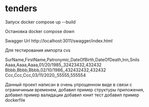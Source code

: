 # tenders
Запуск
docker compose up --build

Остановка
docker compose down

Swagger Url http://localhost:3011/swagger/index.html

Для тестирования импорта cvs

SurName,FirstName,Patronymic,DateOfBirth,DateOfDeath,Inn,Snils
Aaaa,Aaaa,Aaaa,01/20/1985,,32423432,432432
Bbbb,Bbbb,Bbbb,02/10/1986,,432432432,432432
Ccc,Ccc,Ccc,03/11/2020,,55555,555554


Данный проект написан в очень упрощенном виде в связи с ограничиным временем,
добавил пример структуры приложения,
добавил пример валидации
добавил юнит тест
добавил пример dockerfile
